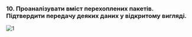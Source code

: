 ### 10. Проаналізувати вміст перехоплених пакетів. Підтвердити передачу деяких даних у відкритому вигляді.
![1](https://user-images.githubusercontent.com/93474882/209742751-67c8a326-ce1d-4815-ad54-ffe42352703d.png)
